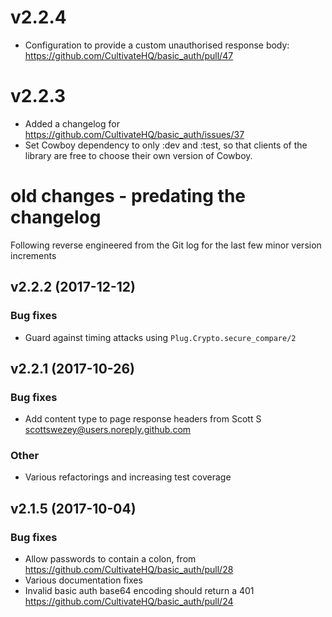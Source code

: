 # v2.2.4

* Configuration to provide a custom unauthorised response body: https://github.com/CultivateHQ/basic_auth/pull/47 

# v2.2.3

* Added a changelog for https://github.com/CultivateHQ/basic_auth/issues/37
* Set Cowboy dependency to only :dev and :test, so that clients of the library are free to choose their own version of Cowboy.


# old changes - predating the changelog

Following reverse engineered from the Git log for the last few minor version increments

## v2.2.2 (2017-12-12)

### Bug fixes

* Guard against timing attacks using `Plug.Crypto.secure_compare/2`

## v2.2.1 (2017-10-26)


### Bug fixes

* Add content type to page response headers from Scott S <scottswezey@users.noreply.github.com>

### Other

* Various refactorings and increasing test coverage

## v2.1.5 (2017-10-04)


### Bug fixes

* Allow passwords to contain a colon, from https://github.com/CultivateHQ/basic_auth/pull/28
* Various documentation fixes
* Invalid basic auth base64 encoding should return a 401 https://github.com/CultivateHQ/basic_auth/pull/24
